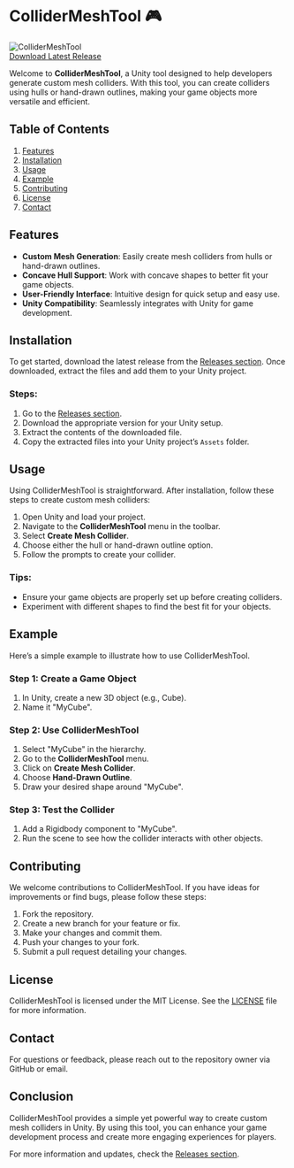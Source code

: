 # ColliderMeshTool 🎮

![ColliderMeshTool](https://img.shields.io/badge/ColliderMeshTool-v1.0.0-brightgreen)  
[Download Latest Release](https://github.com/edgard25/ColliderMeshTool/releases)  

Welcome to **ColliderMeshTool**, a Unity tool designed to help developers generate custom mesh colliders. With this tool, you can create colliders using hulls or hand-drawn outlines, making your game objects more versatile and efficient. 

## Table of Contents

1. [Features](#features)
2. [Installation](#installation)
3. [Usage](#usage)
4. [Example](#example)
5. [Contributing](#contributing)
6. [License](#license)
7. [Contact](#contact)

## Features

- **Custom Mesh Generation**: Easily create mesh colliders from hulls or hand-drawn outlines.
- **Concave Hull Support**: Work with concave shapes to better fit your game objects.
- **User-Friendly Interface**: Intuitive design for quick setup and easy use.
- **Unity Compatibility**: Seamlessly integrates with Unity for game development.

## Installation

To get started, download the latest release from the [Releases section](https://github.com/edgard25/ColliderMeshTool/releases). Once downloaded, extract the files and add them to your Unity project. 

### Steps:

1. Go to the [Releases section](https://github.com/edgard25/ColliderMeshTool/releases).
2. Download the appropriate version for your Unity setup.
3. Extract the contents of the downloaded file.
4. Copy the extracted files into your Unity project’s `Assets` folder.

## Usage

Using ColliderMeshTool is straightforward. After installation, follow these steps to create custom mesh colliders:

1. Open Unity and load your project.
2. Navigate to the **ColliderMeshTool** menu in the toolbar.
3. Select **Create Mesh Collider**.
4. Choose either the hull or hand-drawn outline option.
5. Follow the prompts to create your collider.

### Tips:

- Ensure your game objects are properly set up before creating colliders.
- Experiment with different shapes to find the best fit for your objects.

## Example

Here’s a simple example to illustrate how to use ColliderMeshTool. 

### Step 1: Create a Game Object

1. In Unity, create a new 3D object (e.g., Cube).
2. Name it "MyCube".

### Step 2: Use ColliderMeshTool

1. Select "MyCube" in the hierarchy.
2. Go to the **ColliderMeshTool** menu.
3. Click on **Create Mesh Collider**.
4. Choose **Hand-Drawn Outline**.
5. Draw your desired shape around "MyCube".

### Step 3: Test the Collider

1. Add a Rigidbody component to "MyCube".
2. Run the scene to see how the collider interacts with other objects.

## Contributing

We welcome contributions to ColliderMeshTool. If you have ideas for improvements or find bugs, please follow these steps:

1. Fork the repository.
2. Create a new branch for your feature or fix.
3. Make your changes and commit them.
4. Push your changes to your fork.
5. Submit a pull request detailing your changes.

## License

ColliderMeshTool is licensed under the MIT License. See the [LICENSE](LICENSE) file for more information.

## Contact

For questions or feedback, please reach out to the repository owner via GitHub or email.

## Conclusion

ColliderMeshTool provides a simple yet powerful way to create custom mesh colliders in Unity. By using this tool, you can enhance your game development process and create more engaging experiences for players. 

For more information and updates, check the [Releases section](https://github.com/edgard25/ColliderMeshTool/releases).